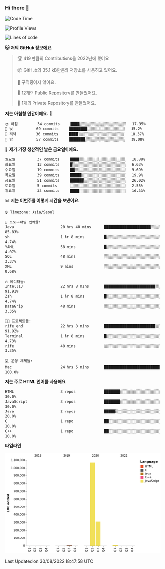 ### Hi there 👋

<!--
**otm0937/otm0937** is a ✨ _special_ ✨ repository because its `README.md` (this file) appears on your GitHub profile.

Here are some ideas to get you started:

- 🔭 I’m currently working on ...
- 🌱 I’m currently learning ...
- 👯 I’m looking to collaborate on ...
- 🤔 I’m looking for help with ...
- 💬 Ask me about ...
- 📫 How to reach me: ...
- 😄 Pronouns: ...
- ⚡ Fun fact: ...
-->

  <!--START_SECTION:waka-->
![Code Time](http://img.shields.io/badge/Code%20Time-376%20hrs%2050%20mins-blue)

![Profile Views](http://img.shields.io/badge/Profile%20Views-0-blue)

![Lines of code](https://img.shields.io/badge/%EC%A0%80%EB%8A%94%20%EC%97%AC%ED%83%9C%EA%B9%8C%EC%A7%80%20-1%20Million%20%EC%A4%84%EC%9D%98%20%EC%BD%94%EB%93%9C%EB%A5%BC%20%EC%9E%91%EC%84%B1%ED%96%88%EC%96%B4%EC%9A%94.-blue)

**🐱 저의 GitHub 정보에요.** 

> 🏆 419 만큼의 Contributions을 2022년에 했어요
 > 
> 📦 GitHub의 35.1 kB만큼의 저장소를 사용하고 있어요. 
 > 
> 🚫 구직중이지 않아요.
 > 
> 📜 12개의 Public Repository를 만들었어요. 
 > 
> 🔑 1개의 Private Repository를 만들었어요. 
 > 
**저는 아침형 인간이에요. 🐤** 

```text
🌞 아침         34 commits     ████░░░░░░░░░░░░░░░░░░░░░   17.35% 
🌆 낮　         69 commits     ████████░░░░░░░░░░░░░░░░░   35.2% 
🌃 저녁         36 commits     ████░░░░░░░░░░░░░░░░░░░░░   18.37% 
🌙 밤　         57 commits     ███████░░░░░░░░░░░░░░░░░░   29.08%

```
📅 **제가 가장 생산적인 날은 금요일이에요.** 

```text
월요일          37 commits     ████░░░░░░░░░░░░░░░░░░░░░   18.88% 
화요일          13 commits     █░░░░░░░░░░░░░░░░░░░░░░░░   6.63% 
수요일          19 commits     ██░░░░░░░░░░░░░░░░░░░░░░░   9.69% 
목요일          39 commits     █████░░░░░░░░░░░░░░░░░░░░   19.9% 
금요일          51 commits     ██████░░░░░░░░░░░░░░░░░░░   26.02% 
토요일          5 commits      ░░░░░░░░░░░░░░░░░░░░░░░░░   2.55% 
일요일          32 commits     ████░░░░░░░░░░░░░░░░░░░░░   16.33%

```


📊 **저는 이번주를 이렇게 시간을 보냈어요.** 

```text
⌚︎ Timezone: Asia/Seoul

💬 프로그래밍 언어들: 
Java                     20 hrs 40 mins      █████████████████████░░░░   85.83% 
sh                       1 hr 8 mins         █░░░░░░░░░░░░░░░░░░░░░░░░   4.74% 
YAML                     58 mins             █░░░░░░░░░░░░░░░░░░░░░░░░   4.07% 
SQL                      48 mins             ░░░░░░░░░░░░░░░░░░░░░░░░░   3.37% 
XML                      9 mins              ░░░░░░░░░░░░░░░░░░░░░░░░░   0.68%

🔥 에디터들: 
IntelliJ                 22 hrs 8 mins       ███████████████████████░░   91.91% 
Zsh                      1 hr 8 mins         █░░░░░░░░░░░░░░░░░░░░░░░░   4.74% 
DataGrip                 48 mins             ░░░░░░░░░░░░░░░░░░░░░░░░░   3.35%

🐱‍💻 프로젝트들: 
rife_end                 22 hrs 8 mins       ███████████████████████░░   91.92% 
Terminal                 1 hr 8 mins         █░░░░░░░░░░░░░░░░░░░░░░░░   4.73% 
rife                     48 mins             ░░░░░░░░░░░░░░░░░░░░░░░░░   3.35%

💻 운영 체제들: 
Mac                      24 hrs 5 mins       █████████████████████████   100.0%

```

**저는 주로 HTML 언어를 사용해요.** 

```text
HTML                     3 repos             ███████░░░░░░░░░░░░░░░░░░   30.0% 
JavaScript               3 repos             ███████░░░░░░░░░░░░░░░░░░   30.0% 
Java                     2 repos             █████░░░░░░░░░░░░░░░░░░░░   20.0% 
C                        1 repo              ██░░░░░░░░░░░░░░░░░░░░░░░   10.0% 
C++                      1 repo              ██░░░░░░░░░░░░░░░░░░░░░░░   10.0%

```


**타임라인**

![Chart not found](https://raw.githubusercontent.com/otm0937/otm0937/main/charts/bar_graph.png) 


 Last Updated on 30/08/2022 18:47:58 UTC
<!--END_SECTION:waka-->
